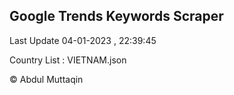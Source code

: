 

## Google Trends Keywords Scraper 
 
Last Update 04-01-2023 , 22:39:45

Country List :
VIETNAM.json



© Abdul Muttaqin 
